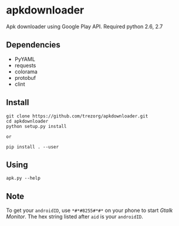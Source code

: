 apkdownloader
====================================

Apk downloader using Google Play API.
Required python 2.6, 2.7


Dependencies
------------------------------------

* PyYAML
* requests
* colorama
* protobuf
* clint


Install
------------------------------------

    git clone https://github.com/trezorg/apkdownloader.git
    cd apkdownloader
    python setup.py install

    or

    pip install . --user


Using
------------------------------------

    apk.py --help


Note
-----------------------------------

To get your `androidID`, use `*#*#8255#*#*` on your phone to start *Gtalk Monitor*. 
The hex string listed after `aid` is your `androidID`.
